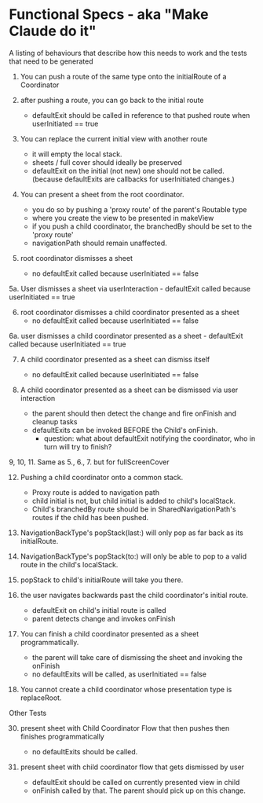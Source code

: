#  Functional Specs - aka "Make Claude do it"

A listing of behaviours that describe how this needs to work and the tests that need to be generated


1. You can push a route of the same type onto the initialRoute of a Coordinator

2. after pushing a route, you can go back to the initial route 
    - defaultExit should be called in reference to that pushed route when userInitiated == true
    
3. You can replace the current initial view with another route
    - it will empty the local stack.
    - sheets / full cover should ideally be preserved
    - defaultExit on the initial (not new) one should not be called. (because defaultExits are callbacks for userInitiated changes.)
    
4. You can present a sheet from the root coordinator.  
    - you do so by pushing a 'proxy route' of the parent's Routable type
    - where you create the view to be presented in makeView
    - if you push a child coordinator, the branchedBy should be set to the 'proxy route'
    - navigationPath should remain unaffected.

5. root coordinator dismisses a sheet
    - no defaultExit called because userInitiated == false
    
5a. User dismisses a sheet via userInteraction
    - defaultExit called because userInitiated == true

6. root coordinator dismisses a child coordinator presented as a sheet
    - no defaultExit called because userInitiated == false
    
6a. user dismisses a child coordinator presented as a sheet
    - defaultExit called because userInitiated == true

7. A child coordinator presented as a sheet can dismiss itself
    - no defaultExit called because userInitiated == false

8. A child coordinator presented as a sheet can be dismissed via user interaction
    - the parent should then detect the change and fire onFinish and cleanup tasks
    - defaultExits can be invoked BEFORE the Child's onFinish.
        - question: what about defaultExit notifying the coordinator, who in turn will try to finish?
        
    
9, 10, 11.   Same as 5., 6., 7. but for fullScreenCover


12. Pushing a child coordinator onto a common stack.
    - Proxy route is added to navigation path
    - child initial is not, but child initial is added to child's localStack.
    - Child's branchedBy route should be in SharedNavigationPath's routes if the child has been pushed.
    
13. NavigationBackType's popStack(last:) will only pop as far back as its initialRoute.

14. NavigationBackType's popStack(to:) will only be able to pop to a valid route in the child's localStack.

15. popStack to child's initialRoute will take you there.

16. the user navigates backwards past the child coordinator's initial route.
    - defaultExit on child's initial route is called
    - parent detects change and invokes onFinish
    
17. You can finish a child coordinator presented as a sheet programmatically.
    - the parent will take care of dismissing the sheet and invoking the onFinish
    - no defaultExits will be called, as userInitiated == false
    
18. You cannot create a child coordinator whose presentation type is replaceRoot.


Other Tests

30. present sheet with Child Coordinator Flow that then pushes then finishes programmatically
    - no defaultExits should be called.

31. present sheet with child coordinator flow that gets dismissed by user
    - defaultExit should be called on currently presented view in child
    - onFinish called by that.  The parent should pick up on this change.
    
    
     
     

